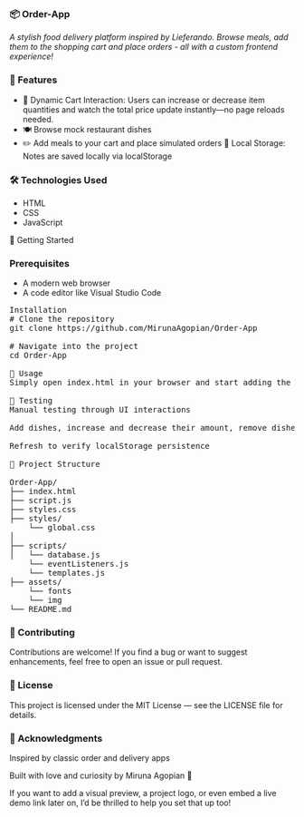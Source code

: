 ### 📦 Order-App

_A stylish food delivery platform inspired by Lieferando. Browse meals, add them to the shopping cart and place orders - all with a custom frontend experience!_

### 🚀 Features

- 🛒 Dynamic Cart Interaction: Users can increase or decrease item quantities and watch the total price update instantly—no page reloads needed.
- 🍽️ Browse mock restaurant dishes
- ✏️ Add meals to your cart and place simulated orders
💾 Local Storage: Notes are saved locally via localStorage

### 🛠️ Technologies Used
- HTML
- CSS
- JavaScript

🏁 Getting Started

### Prerequisites
- A modern web browser
- A code editor like Visual Studio Code

<pre>
Installation
# Clone the repository
git clone https://github.com/MirunaAgopian/Order-App

# Navigate into the project
cd Order-App

🔧 Usage
Simply open index.html in your browser and start adding the desired dishes to the shopping cart.

🧪 Testing
Manual testing through UI interactions

Add dishes, increase and decrease their amount, remove dishes from cart and place an order. 

Refresh to verify localStorage persistence

📁 Project Structure

Order-App/
├── index.html
├── script.js
├── styles.css
├── styles/
    └── global.css
│ 
├── scripts/
│   └── database.js
    └── eventListeners.js
    └── templates.js
├── assets/
    └── fonts
    └── img
└── README.md
</pre>

### 🤝 Contributing
Contributions are welcome! If you find a bug or want to suggest enhancements, feel free to open an issue or pull request.

### 📄 License
This project is licensed under the MIT License — see the LICENSE file for details.

### 🙌 Acknowledgments
Inspired by classic order and delivery apps

Built with love and curiosity by Miruna Agopian 💙


If you want to add a visual preview, a project logo, or even embed a live demo link later on, I’d be thrilled to help you set that up too!
